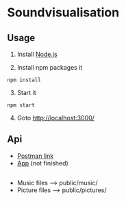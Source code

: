 # Soundvisualisation

## Usage
1. Install [Node.js](https://nodejs.org/en/download/)

2. Install npm packages it
```
npm install
```
3. Start it
```
npm start
```
4. Goto [http://localhost:3000/](http://localhost:3000/)

## Api
+ [Postman link](https://documenter.getpostman.com/view/14220165/TWDXnGZs)
+ [App](https://github.com/mertdogan12/SoundVisualApk/releases) (not finished)

## 
+ Music files --> public/music/
+ Picture files --> public/pictures/
